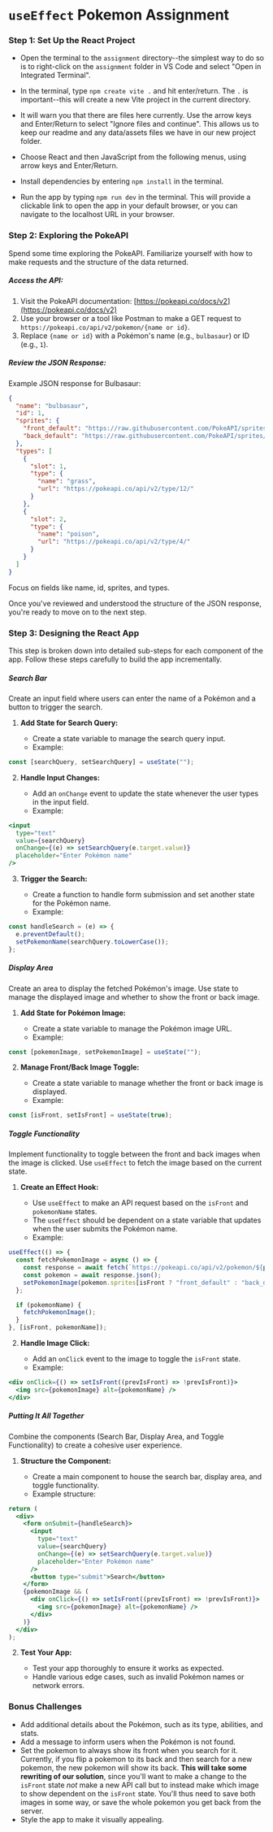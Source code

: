 # `useEffect` Pokemon Assignment

### Step 1: Set Up the React Project

- Open the terminal to the `assignment` directory--the simplest way to do so is to right-click on the `assignment` folder in VS Code and select "Open in Integrated Terminal".

- In the terminal, type `npm create vite .` and hit enter/return. The `.` is important--this will create a new Vite project in the current directory.

- It will warn you that there are files here currently. Use the arrow keys and Enter/Return to select "Ignore files and continue". This allows us to keep our readme and any data/assets files we have in our new project folder.

- Choose React and then JavaScript from the following menus, using arrow keys and Enter/Return.

- Install dependencies by entering `npm install` in the terminal.

- Run the app by typing `npm run dev` in the terminal. This will provide a clickable link to open the app in your default browser, or you can navigate to the localhost URL in your browser.

### Step 2: Exploring the PokeAPI

Spend some time exploring the PokeAPI. Familiarize yourself with how to make requests and the structure of the data returned.

##### Access the API:

1. Visit the PokeAPI documentation: [https://pokeapi.co/docs/v2](https://pokeapi.co/docs/v2)
2. Use your browser or a tool like Postman to make a GET request to `https://pokeapi.co/api/v2/pokemon/{name or id}`.
3. Replace `{name or id}` with a Pokémon's name (e.g., `bulbasaur`) or ID (e.g., `1`).

##### Review the JSON Response:

Example JSON response for Bulbasaur:

```json
{
  "name": "bulbasaur",
  "id": 1,
  "sprites": {
    "front_default": "https://raw.githubusercontent.com/PokeAPI/sprites/master/sprites/pokemon/1.png",
    "back_default": "https://raw.githubusercontent.com/PokeAPI/sprites/master/sprites/pokemon/back/1.png"
  },
  "types": [
    {
      "slot": 1,
      "type": {
        "name": "grass",
        "url": "https://pokeapi.co/api/v2/type/12/"
      }
    },
    {
      "slot": 2,
      "type": {
        "name": "poison",
        "url": "https://pokeapi.co/api/v2/type/4/"
      }
    }
  ]
}
```

Focus on fields like name, id, sprites, and types.

Once you've reviewed and understood the structure of the JSON response, you're ready to move on to the next step.

### Step 3: Designing the React App

This step is broken down into detailed sub-steps for each component of the app. Follow these steps carefully to build the app incrementally.

##### Search Bar

Create an input field where users can enter the name of a Pokémon and a button to trigger the search.

1. **Add State for Search Query:**

   - Create a state variable to manage the search query input.
   - Example:

```jsx
const [searchQuery, setSearchQuery] = useState("");
```

2. **Handle Input Changes:**

   - Add an `onChange` event to update the state whenever the user types in the input field.
   - Example:

```jsx
<input
  type="text"
  value={searchQuery}
  onChange={(e) => setSearchQuery(e.target.value)}
  placeholder="Enter Pokémon name"
/>
```

3. **Trigger the Search:**

   - Create a function to handle form submission and set another state for the Pokémon name.
   - Example:

```jsx
const handleSearch = (e) => {
  e.preventDefault();
  setPokemonName(searchQuery.toLowerCase());
};
```

##### Display Area

Create an area to display the fetched Pokémon's image. Use state to manage the displayed image and whether to show the front or back image.

1. **Add State for Pokémon Image:**

   - Create a state variable to manage the Pokémon image URL.
   - Example:

```jsx
const [pokemonImage, setPokemonImage] = useState("");
```

2. **Manage Front/Back Image Toggle:**

   - Create a state variable to manage whether the front or back image is displayed.
   - Example:

```jsx
const [isFront, setIsFront] = useState(true);
```

##### Toggle Functionality

Implement functionality to toggle between the front and back images when the image is clicked. Use `useEffect` to fetch the image based on the current state.

1. **Create an Effect Hook:**

   - Use `useEffect` to make an API request based on the `isFront` and `pokemonName` states.
   - The `useEffect` should be dependent on a state variable that updates when the user submits the Pokémon name.
   - Example:

```jsx
useEffect(() => {
  const fetchPokemonImage = async () => {
    const response = await fetch(`https://pokeapi.co/api/v2/pokemon/${pokemonName}`);
    const pokemon = await response.json();
    setPokemonImage(pokemon.sprites[isFront ? "front_default" : "back_default"]);
  };

  if (pokemonName) {
    fetchPokemonImage();
  }
}, [isFront, pokemonName]);
```

2. **Handle Image Click:**

   - Add an `onClick` event to the image to toggle the `isFront` state.
   - Example:

```jsx
<div onClick={() => setIsFront((prevIsFront) => !prevIsFront)}>
  <img src={pokemonImage} alt={pokemonName} />
</div>
```

##### Putting It All Together

Combine the components (Search Bar, Display Area, and Toggle Functionality) to create a cohesive user experience.

1. **Structure the Component:**

   - Create a main component to house the search bar, display area, and toggle functionality.
   - Example structure:

```jsx
return (
  <div>
    <form onSubmit={handleSearch}>
      <input
        type="text"
        value={searchQuery}
        onChange={(e) => setSearchQuery(e.target.value)}
        placeholder="Enter Pokémon name"
      />
      <button type="submit">Search</button>
    </form>
    {pokemonImage && (
      <div onClick={() => setIsFront((prevIsFront) => !prevIsFront)}>
        <img src={pokemonImage} alt={pokemonName} />
      </div>
    )}
  </div>
);
```

2. **Test Your App:**

   - Test your app thoroughly to ensure it works as expected.
   - Handle various edge cases, such as invalid Pokémon names or network errors.

### Bonus Challenges

- Add additional details about the Pokémon, such as its type, abilities, and stats.
- Add a message to inform users when the Pokémon is not found.
- Set the pokemon to always show its front when you search for it. Currently, if you flip a pokemon to its back and then search for a new pokemon, the new pokemon will show its back. **This will take some rewriting of our solution**, since you'll want to make a change to the `isFront` state _not_ make a new API call but to instead make which image to show dependent on the `isFront` state. You'll thus need to save both images in some way, or save the whole pokemon you get back from the server.
- Style the app to make it visually appealing.
